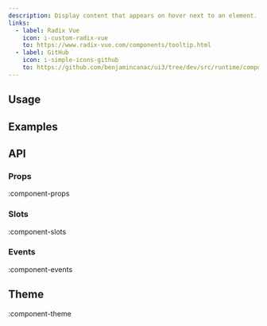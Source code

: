 ```yaml
---
description: Display content that appears on hover next to an element.
links:
  - label: Radix Vue
    icon: i-custom-radix-vue
    to: https://www.radix-vue.com/components/tooltip.html
  - label: GitHub
    icon: i-simple-icons-github
    to: https://github.com/benjamincanac/ui3/tree/dev/src/runtime/components/Tooltip.vue
---
```


## Usage

## Examples

## API

### Props

:component-props

### Slots

:component-slots

### Events

:component-events

## Theme

:component-theme
